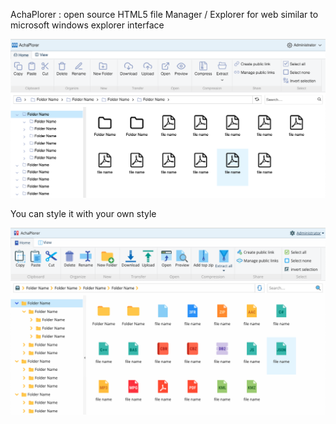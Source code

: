 AchaPlorer : open source HTML5 file Manager / Explorer for web
similar to microsoft windows explorer interface


<img src="./theme-1.png"/>

You can style it with your own style

<img src="./theme-2.png"/>
